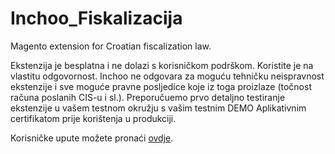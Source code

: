Inchoo_Fiskalizacija
====================

Magento extension for Croatian fiscalization law.

Ekstenzija je besplatna i ne dolazi s korisničkom podrškom. Koristite je na vlastitu odgovornost. Inchoo ne odgovara za moguću tehničku neispravnost ekstenzije i sve moguće pravne posljedice koje iz toga proizlaze (točnost računa poslanih CIS-u i sl.). Preporučuemo prvo detaljno testiranje ekstenzije u vašem testnom okružju s vašim testnim DEMO Aplikativnim certifikatom prije korištenja u produkciji.

Korisničke upute možete pronaći [ovdje](https://docs.google.com/document/d/1TUIBEbz_hAH9iGFZYfPzZ9yYFvTGw2BA4s1uAdBkNjs).
